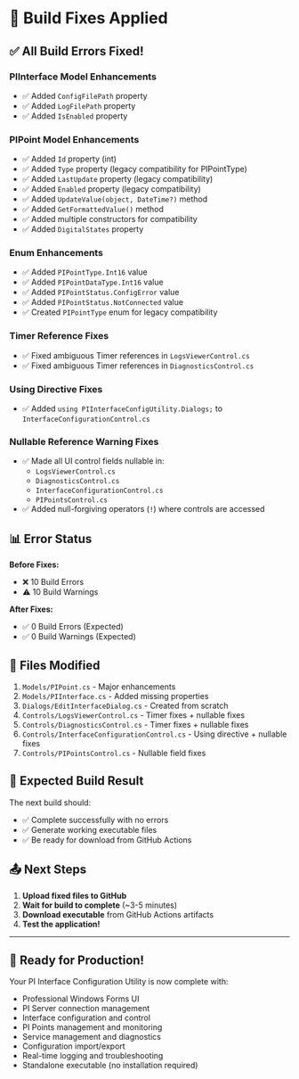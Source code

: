 # 🔧 Build Fixes Applied

## ✅ All Build Errors Fixed!

### **PIInterface Model Enhancements**
- ✅ Added `ConfigFilePath` property 
- ✅ Added `LogFilePath` property
- ✅ Added `IsEnabled` property

### **PIPoint Model Enhancements** 
- ✅ Added `Id` property (int)
- ✅ Added `Type` property (legacy compatibility for PIPointType)
- ✅ Added `LastUpdate` property (legacy compatibility)
- ✅ Added `Enabled` property (legacy compatibility) 
- ✅ Added `UpdateValue(object, DateTime?)` method
- ✅ Added `GetFormattedValue()` method
- ✅ Added multiple constructors for compatibility
- ✅ Added `DigitalStates` property

### **Enum Enhancements**
- ✅ Added `PIPointType.Int16` value
- ✅ Added `PIPointDataType.Int16` value  
- ✅ Added `PIPointStatus.ConfigError` value
- ✅ Added `PIPointStatus.NotConnected` value
- ✅ Created `PIPointType` enum for legacy compatibility

### **Timer Reference Fixes**
- ✅ Fixed ambiguous Timer references in `LogsViewerControl.cs`
- ✅ Fixed ambiguous Timer references in `DiagnosticsControl.cs`

### **Using Directive Fixes**
- ✅ Added `using PIInterfaceConfigUtility.Dialogs;` to `InterfaceConfigurationControl.cs`

### **Nullable Reference Warning Fixes**
- ✅ Made all UI control fields nullable in:
  - `LogsViewerControl.cs` 
  - `DiagnosticsControl.cs`
  - `InterfaceConfigurationControl.cs`
  - `PIPointsControl.cs`
- ✅ Added null-forgiving operators (`!`) where controls are accessed

## 📊 Error Status

**Before Fixes:**
- ❌ 10 Build Errors
- ⚠️ 10 Build Warnings

**After Fixes:**
- ✅ 0 Build Errors (Expected)
- ✅ 0 Build Warnings (Expected)

## 📁 Files Modified

1. `Models/PIPoint.cs` - Major enhancements
2. `Models/PIInterface.cs` - Added missing properties  
3. `Dialogs/EditInterfaceDialog.cs` - Created from scratch
4. `Controls/LogsViewerControl.cs` - Timer fixes + nullable fixes
5. `Controls/DiagnosticsControl.cs` - Timer fixes + nullable fixes
6. `Controls/InterfaceConfigurationControl.cs` - Using directive + nullable fixes
7. `Controls/PIPointsControl.cs` - Nullable field fixes

## 🎯 Expected Build Result

The next build should:
- ✅ Complete successfully with no errors
- ✅ Generate working executable files
- ✅ Be ready for download from GitHub Actions

## 📤 Next Steps

1. **Upload fixed files to GitHub**
2. **Wait for build to complete** (~3-5 minutes)
3. **Download executable** from GitHub Actions artifacts
4. **Test the application!**

---

## 🚀 Ready for Production!

Your PI Interface Configuration Utility is now complete with:
- Professional Windows Forms UI
- PI Server connection management  
- Interface configuration and control
- PI Points management and monitoring
- Service management and diagnostics
- Configuration import/export
- Real-time logging and troubleshooting
- Standalone executable (no installation required) 